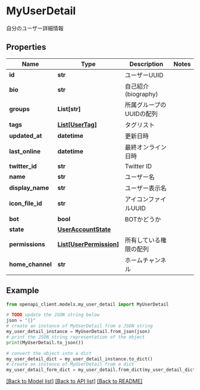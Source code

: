 # MyUserDetail

自分のユーザー詳細情報

## Properties

Name | Type | Description | Notes
------------ | ------------- | ------------- | -------------
**id** | **str** | ユーザーUUID | 
**bio** | **str** | 自己紹介(biography) | 
**groups** | **List[str]** | 所属グループのUUIDの配列 | 
**tags** | [**List[UserTag]**](UserTag.md) | タグリスト | 
**updated_at** | **datetime** | 更新日時 | 
**last_online** | **datetime** | 最終オンライン日時 | 
**twitter_id** | **str** | Twitter ID | 
**name** | **str** | ユーザー名 | 
**display_name** | **str** | ユーザー表示名 | 
**icon_file_id** | **str** | アイコンファイルUUID | 
**bot** | **bool** | BOTかどうか | 
**state** | [**UserAccountState**](UserAccountState.md) |  | 
**permissions** | [**List[UserPermission]**](UserPermission.md) | 所有している権限の配列 | 
**home_channel** | **str** | ホームチャンネル | 

## Example

```python
from openapi_client.models.my_user_detail import MyUserDetail

# TODO update the JSON string below
json = "{}"
# create an instance of MyUserDetail from a JSON string
my_user_detail_instance = MyUserDetail.from_json(json)
# print the JSON string representation of the object
print(MyUserDetail.to_json())

# convert the object into a dict
my_user_detail_dict = my_user_detail_instance.to_dict()
# create an instance of MyUserDetail from a dict
my_user_detail_form_dict = my_user_detail.from_dict(my_user_detail_dict)
```
[[Back to Model list]](../README.md#documentation-for-models) [[Back to API list]](../README.md#documentation-for-api-endpoints) [[Back to README]](../README.md)


